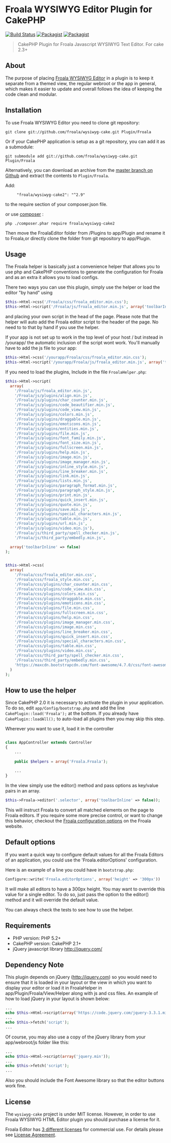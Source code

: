 # Froala WYSIWYG Editor Plugin for CakePHP

[![Build Status](https://travis-ci.org/froala/wysiwyg-cake2.svg)](https://travis-ci.org/froala/wysiwy-cake2)
[![Packagist](https://img.shields.io/packagist/v/froala/wysiwyg-cake2.svg)](https://packagist.org/packages/froala/wysiwyg-cake2)
[![Packagist](https://img.shields.io/packagist/dt/froala/wysiwyg-cake2.svg)](https://packagist.org/packages/froala/wysiwyg-cake2)

>CakePHP Plugin for Froala Javascript WYSIWYG Text Editor. For cake 2.3+

## About
The purpose of placing [Froala WYSIWYG Editor](http://editor.froala.com) in a plugin is to keep it separate from a themed view, the regular webroot or the app in general, which makes it easier to update and overall follows the idea of keeping the code clean and modular.

## Installation
To use Froala WYSIWYG Editor you need to clone git repository:

	git clone git://github.com/froala/wysiwyg-cake.git Plugin/Froala

Or if your CakePHP application is setup as a git repository, you can add it as a submodule:

	git submodule add git://github.com/froala/wysiwyg-cake.git Plugin/Froala

Alternatively, you can download an archive from the [master branch on Github](https://github.com/froala/wysiwyg-cake/archive/master.zip) and extract the contents to `Plugin/Froala`.

 Add:

         "froala/wysiwyg-cake2": "^2.9"

to the require section of your composer.json file.

or use [composer](https://getcomposer.org/download/) :

    php ./composer.phar require froala/wysiwyg-cake2

Then move the FroalaEditor folder from /Plugins to app/Plugin and rename it to Froala,or directly clone the folder from git repository to app/Plugin. 

## Usage
The Froala helper is basically just a convenience helper that allows you to use php and CakePHP conventions to generate the configuration for Froala and as an extra it allows you to load configs.

There two ways you can use this plugin, simply use the helper or load the editor "by hand" using

```php
$this->Html->css('/Froala/css/froala_editor.min.css');
$this->Html->script('/Froala/js/froala_editor.min.js', array('toolbarInline' => false));
```

and placing your own script in the head of the page. Please note that the helper will auto add the Froala editor script to the header of the page. No need to to that by hand if you use the helper.

If your app is not set up to work in the top level of your host / but instead in /yourapp/ the automatic inclusion of the script wont work. You'll manually have to add the js file to your app:

```php
$this->Html->css('/yourapp/Froala/css/froala_editor.min.css');
$this->Html->script('/yourapp/Froala/js/froala_editor.min.js', array('toolbarInline' => false));
```

If you need to load the plugins, Include in the file `FroalaHelper.php`:

```php
$this->Html->script(
  array(
    '/Froala/js/froala_editor.min.js',
    '/Froala/js/plugins/align.min.js',
    '/Froala/js/plugins/char_counter.min.js',
    '/Froala/js/plugins/code_beautifier.min.js',
    '/Froala/js/plugins/code_view.min.js',
    '/Froala/js/plugins/colors.min.js',
    '/Froala/js/plugins/draggable.min.js',
    '/Froala/js/plugins/emoticons.min.js',
    '/Froala/js/plugins/entities.min.js',
    '/Froala/js/plugins/file.min.js',
    '/Froala/js/plugins/font_family.min.js',
    '/Froala/js/plugins/font_size.min.js',
    '/Froala/js/plugins/fullscreen.min.js',
    '/Froala/js/plugins/help.min.js',
    '/Froala/js/plugins/image.min.js',
    '/Froala/js/plugins/image_manager.min.js',
    '/Froala/js/plugins/inline_style.min.js',
    '/Froala/js/plugins/line_breaker.min.js',
    '/Froala/js/plugins/link.min.js',
    '/Froala/js/plugins/lists.min.js',
    '/Froala/js/plugins/paragraph_format.min.js',
    '/Froala/js/plugins/paragraph_style.min.js',
    '/Froala/js/plugins/print.min.js',
    '/Froala/js/plugins/quick_insert.min.js',
    '/Froala/js/plugins/quote.min.js',
    '/Froala/js/plugins/save.min.js',
    '/Froala/js/plugins/special_characters.min.js',
    '/Froala/js/plugins/table.min.js',
    '/Froala/js/plugins/url.min.js',
    '/Froala/js/plugins/video.min.js'),
    '/Froala/js/third_party/spell_checker.min.js',
    '/Froala/js/third_party/embedly.min.js',

  array('toolbarInline' => false)
);


$this->Html->css(
  array(
    '/Froala/css/froala_editor.min.css',
    '/Froala/css/froala_style.min.css',
    '/Froala/css/plugins/char_counter.min.css',
    '/Froala/css/plugins/code_view.min.css',
    '/Froala/css/plugins/colors.min.css',
    '/Froala/css/plugins/draggable.min.css',
    '/Froala/css/plugins/emoticons.min.css',
    '/Froala/css/plugins/file.min.css',
    '/Froala/css/plugins/fullscreen.min.css',
    '/Froala/css/plugins/help.min.css',
    '/Froala/css/plugins/image_manager.min.css',
    '/Froala/css/plugins/image.min.css',
    '/Froala/css/plugins/line_breaker.min.css',
    '/Froala/css/plugins/quick_insert.min.css',
    '/Froala/css/plugins/special_characters.min.css',
    '/Froala/css/plugins/table.min.css',
    '/Froala/css/plugins/video.min.css',
    '/Froala/css/third_party/spell_checker.min.css',
    '/Froala/css/third_party/embedly.min.css',
    'https://maxcdn.bootstrapcdn.com/font-awesome/4.7.0/css/font-awesome.min.css'
  )
);
```

## How to use the helper

Since CakePHP 2.0 it is necessary to activate the plugin in your application. To do so,
edit `app/Config/bootstrap.php` and add the line `CakePlugin::load('Froala');` at the
bottom. If you already have `CakePlugin::loadAll();` to auto-load all plugins then you may skip this step.

Wherever you want to use it, load it in the controller

```php

class AppController extends Controller
{
	...
	
	public $helpers = array('Froala.Froala');
	
	...
}
```

In the view simply use the editor() method and pass options as key/value pairs in an array.

```php
$this->Froala->editor('.selector', array('toolbarInline' => false));
```

This will instruct Froala to convert all matched elements on the page to Froala editors. If you require some more precise control, or want to change this behavior, checkout the [Froala configuration options](http://editor.froala.com/docs/options) on the Froala website.


## Default options

If you want a quick way to configure default values for all the Froala Editors of an application, you could use the 'Froala.editorOptions' configuration.

Here is an example of a line you could have in `bootstrap.php`:

```php
Configure::write('Froala.editorOptions', array('height' => '300px'))
```

It will make all editors to have a 300px height. You may want to override this value for a single editor. To do so, just pass the option to the editor() method and it will override the default value.

You can always check the tests to see how to use the helper.

## Requirements

* PHP version: PHP 5.2+
* CakePHP version: CakePHP 2.1+
* jQuery javascript library <http://jquery.com/>

## Dependency Note

This plugin depends on jQuery (<http://jquery.com>) so you would need to ensure that it is loaded in your layout or the
view in which you want to display your editor or load it in FroalaHelper in app/Plugin/Froala/View/Helper along with js and css files. An example of how to load jQuery in your layout is shown below:

```php
...
echo $this->Html->script(array('https://code.jquery.com/jquery-3.3.1.min.js'));
...
echo $this->fetch('script');
...
```

Of course, you may also use a copy of the jQuery library from your app/webroot/js folder like this:

```php
...
echo $this->Html->script(array('jquery.min'));
...
echo $this->fetch('script');
...
```

Also you should include the Font Awesome library so that the editor buttons work fine.

## License

The `wysiwyg-cake` project is under MIT license. However, in order to use Froala WYSIWYG HTML Editor plugin you should purchase a license for it.

Froala Editor has [3 different licenses](http://editor.froala.com/download/) for commercial use.
For details please see [License Agreement](http://editor.froala.com/license).
